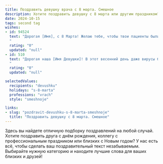 ```yaml
---
title: Поздравить девушку врача с 8 марта. Смешное
description: Хотите поздравить девушку с 8 марта или другим праздником? Наш ИИ создаст незабываемое поздравление, а вы обязательно выделитесь среди других.  
date: 2024-10-15
tags: second tag
wishes:
- id: 94524
  text: "Дорогая [Имя], с 8 Марта! Желаю тебе, чтобы твои пациенты были такими же здоровыми и спокойными, как ты после удачно проведенной операции (или, если ты терапевт, после удачно выписанного больничного!). Пусть твоя работа приносит не только моральное удовлетворение, но и достаточно времени на себя любимую, например, на шопинг за новыми скальпелями… э-э… нет, погодите, это не то.  На шоколад! Много шоколада!  С праздником!
  "
  rating: "0"
  updated: "null"
- id: 510
  text: "Дорогая наша [Имя Девушки]! В этот весенний день даже вирусы берут выходной, очарованные твоей улыбкой! Желаем тебе градус настроения только повышенный, пульс – учащенный от приятных эмоций, а давление – под контролем, как и всегда. С 8 марта, наш доктор Айболит в юбке!
  "
  rating: "0"
  updated: "null"

selectedValues:
  recipients: "devushku"
  holidays: "s-8-marta"
  professions: "vrach"
  style: "smeshnoje"

links:
- slug: "pozdravit-devushku-s-8-marta-smeshnoje"
  title: "Поздравить девушку с 8 марта. Смешное"
---
```


Здесь вы найдете отличную подборку поздравлений на любой случай.
Хотите поздравить друга с днём рождения, коллегу с профессиональным праздником или близких с Новым годом? У нас есть всё, чтобы сделать ваш поздравительный текст незабываемым. Выбирайте нужную категорию и находите лучшие слова для ваших близких и друзей!
